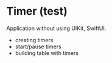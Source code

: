 # Timer (test) 

Application without using UIKit, SwiftUI.

- creating timers
- start/pause timers
- building table with timers
